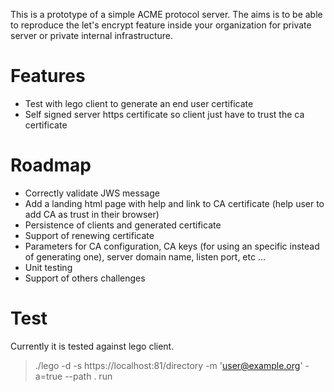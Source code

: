 This is a prototype of a simple ACME protocol server. The aims is to be able to reproduce the let's encrypt feature inside your organization for private server or private internal infrastructure.

# Features
* Test with lego client to generate an end user certificate
* Self signed server https certificate so client just have to trust the ca certificate

# Roadmap
* Correctly validate JWS message 
* Add a landing html page with help and link to CA certificate (help user to add CA as trust in their browser)
* Persistence of clients and generated certificate
* Support of renewing certificate
* Parameters for CA configuration, CA keys (for using an specific instead of generating one), server domain name, listen port, etc ...
* Unit testing
* Support of others challenges

# Test
Currently it is tested against lego client. 

>./lego -d <commonname> -s https://localhost:81/directory -m 'user@example.org' -a=true --path . run

